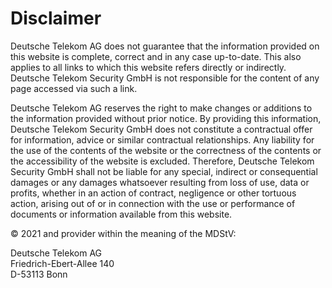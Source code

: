 # Disclaimer

Deutsche Telekom AG does not guarantee that the information provided on this website is complete, correct and in any case up-to-date. This also applies to all links to which this website refers directly or indirectly. Deutsche Telekom Security GmbH is not responsible for the content of any page accessed via such a link.

Deutsche Telekom AG reserves the right to make changes or additions to the information provided without prior notice. By providing this information, Deutsche Telekom Security GmbH does not constitute a contractual offer for information, advice or similar contractual relationships. Any liability for the use of the contents of the website or the correctness of the contents or the accessibility of the website is excluded. Therefore, Deutsche Telekom Security GmbH shall not be liable for any special, indirect or consequential damages or any damages whatsoever resulting from loss of use, data or profits, whether in an action of contract, negligence or other tortuous action, arising out of or in connection with the use or performance of documents or information available from this website.

© 2021 and provider within the meaning of the MDStV:

<p> 
Deutsche Telekom AG<br>
Friedrich-Ebert-Allee 140<br>
D-53113 Bonn
</p>
